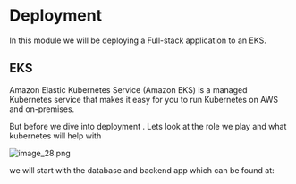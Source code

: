 # Deployment

In this module we will be deploying a Full-stack application to an EKS.

## EKS
Amazon Elastic Kubernetes Service (Amazon EKS) is a managed Kubernetes service 
that makes it easy for you to run Kubernetes on AWS and on-premises.

But before we dive into deployment . Lets look at the role we play and what kubernetes will help with

![image_28.png](image_28.png)

we will start with the database and backend app which can be found at:
